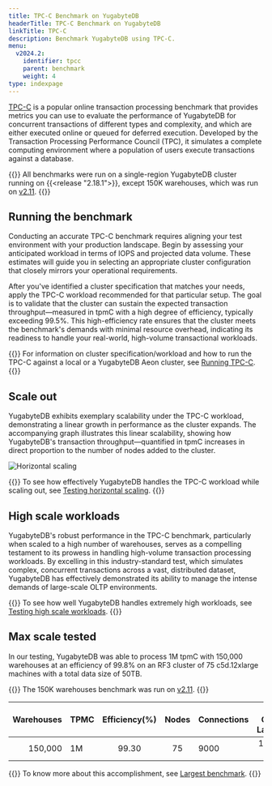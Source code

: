 ```yaml
---
title: TPC-C Benchmark on YugabyteDB
headerTitle: TPC-C Benchmark on YugabyteDB
linkTitle: TPC-C
description: Benchmark YugabyteDB using TPC-C.
menu:
  v2024.2:
    identifier: tpcc
    parent: benchmark
    weight: 4
type: indexpage
---
```


[TPC-C](http://www.tpc.org/tpcc/) is a popular online transaction processing benchmark that provides metrics you can use to evaluate the performance of YugabyteDB for concurrent transactions of different types and complexity, and which are either executed online or queued for deferred execution. Developed by the Transaction Processing Performance Council (TPC), it simulates a complete computing environment where a population of users execute transactions against a database.

{{<note>}}
All benchmarks were run on a single-region YugabyteDB cluster running on {{<release "2.18.1">}}, except 150K warehouses, which was run on [v2.11](/stable/releases/ybdb-releases/end-of-life/v2.11/).
{{</note>}}

## Running the benchmark

Conducting an accurate TPC-C benchmark requires aligning your test environment with your production landscape. Begin by assessing your anticipated workload in terms of IOPS and projected data volume. These estimates will guide you in selecting an appropriate cluster configuration that closely mirrors your operational requirements.

After you've identified a cluster specification that matches your needs, apply the TPC-C workload recommended for that particular setup. The goal is to validate that the cluster can sustain the expected transaction throughput—measured in tpmC with a high degree of efficiency, typically exceeding 99.5%. This high-efficiency rate ensures that the cluster meets the benchmark's demands with minimal resource overhead, indicating its readiness to handle your real-world, high-volume transactional workloads.

{{<lead link="running-tpcc/">}}
For information on cluster specification/workload and how to run the TPC-C against a local or a YugabyteDB Aeon cluster, see [Running TPC-C](running-tpcc/).
{{</lead>}}

## Scale out

YugabyteDB exhibits exemplary scalability under the TPC-C workload, demonstrating a linear growth in performance as the cluster expands. The accompanying graph illustrates this linear scalability, showing how YugabyteDB's transaction throughput—quantified in tpmC increases in direct proportion to the number of nodes added to the cluster.

![Horizontal scaling](/images/benchmark/tpcc-horizontal.png)

{{<lead link="running-tpcc/">}}
To see how effectively YugabyteDB handles the TPC-C workload while scaling out, see [Testing horizontal scaling](horizontal-scaling/).
{{</lead>}}

## High scale workloads

YugabyteDB's robust performance in the TPC-C benchmark, particularly when scaled to a high number of warehouses, serves as a compelling testament to its prowess in handling high-volume transaction processing workloads. By excelling in this industry-standard test, which simulates complex, concurrent transactions across a vast, distributed dataset, YugabyteDB has effectively demonstrated its ability to manage the intense demands of large-scale OLTP environments.

{{<lead link="high-scale-workloads/">}}
To see how well YugabyteDB handles extremely high workloads, see [Testing high scale workloads](high-scale-workloads/).
{{</lead>}}

## Max scale tested

In our testing, YugabyteDB was able to process 1M tpmC with 150,000 warehouses at an efficiency of 99.8% on an RF3 cluster of 75 c5d.12xlarge machines with a total data size of 50TB.

{{<note>}}
The 150K warehouses benchmark was run on [v2.11](/stable/releases/ybdb-releases/end-of-life/v2.11/).
{{</note>}}

| Warehouses | TPMC | Efficiency(%) | Nodes | Connections | New Order Latency |  Machine Type (vCPUs)  |
| ---------: | :--- | :-----------: | :---: | ----------- | :---------------: | :--------------------- |
|    150,000 | 1M   |     99.30     |  75   | 9000        |     123.33 ms     | c5d.12xlarge&nbsp;(48) |

{{<lead link="high-scale-workloads/">}}
To know more about this accomplishment, see [Largest benchmark](./high-scale-workloads/#largest-benchmark).
{{</lead>}}

